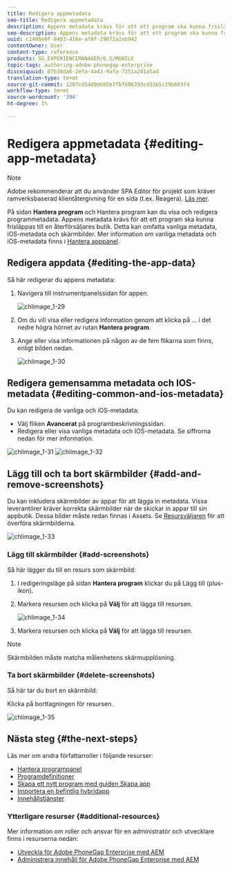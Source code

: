 ```yaml
---
title: Redigera appmetadata
seo-title: Redigera appmetadata
description: Appens metadata krävs för att ett program ska kunna frisläppas till en återförsäljares butik. Följ den här sidan om du vill veta mer om hur du redigerar appdata.
seo-description: Appens metadata krävs för att ett program ska kunna frisläppas till en återförsäljares butik. Följ den här sidan om du vill veta mer om hur du redigerar appdata.
uuid: c140be0f-8403-416e-af0f-29072a2ab942
contentOwner: User
content-type: reference
products: SG_EXPERIENCEMANAGER/6.5/MOBILE
topic-tags: authoring-adobe-phonegap-enterprise
discoiquuid: 07b38da6-2efa-4a43-9afa-7151a241a5ad
translation-type: tm+mt
source-git-commit: 1207cd54d9d605b7fbf606393cd33b5c19b603f4
workflow-type: tm+mt
source-wordcount: '394'
ht-degree: 1%

---
```



# Redigera appmetadata {#editing-app-metadata}

>[!NOTE]
>
>Adobe rekommenderar att du använder SPA Editor för projekt som kräver ramverksbaserad klientåtergivning för en sida (t.ex. Reagera). [Läs mer](/help/sites-developing/spa-overview.md).

På sidan **Hantera program** och Hantera program kan du visa och redigera programmetadata. Appens metadata krävs för att ett program ska kunna frisläppas till en återförsäljares butik. Detta kan omfatta vanliga metadata, iOS-metadata och skärmbilder. Mer information om vanliga metadata och iOS-metadata finns i [Hantera apppanel](/help/mobile/phonegap-app-details-tile.md).

## Redigera appdata {#editing-the-app-data}

Så här redigerar du appens metadata:

1. Navigera till instrumentpanelssidan för appen.

   ![chlimage_1-29](assets/chlimage_1-29.png)

1. Om du vill visa eller redigera information genom att klicka på ... i det nedre högra hörnet av rutan **Hantera program**.

1. Ange eller visa informationen på någon av de fem flikarna som finns, enligt bilden nedan.

   ![chlimage_1-30](assets/chlimage_1-30.png)

## Redigera gemensamma metadata och IOS-metadata {#editing-common-and-ios-metadata}

Du kan redigera de vanliga och iOS-metadata:

* Välj fliken **Avancerat** på programbeskrivningssidan.
* Redigera eller visa vanliga metadata och IOS-metadata. Se siffrorna nedan för mer information.

![chlimage_1-31](assets/chlimage_1-31.png) ![chlimage_1-32](assets/chlimage_1-32.png)

## Lägg till och ta bort skärmbilder {#add-and-remove-screenshots}

Du kan inkludera skärmbilder av appar för att lägga in metadata. Vissa leverantörer kräver korrekta skärmbilder när de skickar in appar till sin appbutik. Dessa bilder måste redan finnas i Assets. Se [Resursväljaren](../assets/search-assets.md#assetpicker) för att överföra skärmbilderna.

![chlimage_1-33](assets/chlimage_1-33.png)

### Lägg till skärmbilder {#add-screenshots}

Så här lägger du till en resurs som skärmbild:

1. I redigeringsläge på sidan **Hantera program** klickar du på Lägg till (plus-ikon).
1. Markera resursen och klicka på **Välj** för att lägga till resursen.

   ![chlimage_1-34](assets/chlimage_1-34.png)

1. Markera resursen och klicka på **Välj** för att lägga till resursen.

>[!NOTE]
>
>Skärmbilden måste matcha målenhetens skärmupplösning.

### Ta bort skärmbilder {#delete-screenshots}

Så här tar du bort en skärmbild:

Klicka på borttagningen för resursen.

![chlimage_1-35](assets/chlimage_1-35.png)

## Nästa steg {#the-next-steps}

Läs mer om andra författarroller i följande resurser:

* [Hantera programpanel](/help/mobile/phonegap-app-details-tile.md)
* [Programdefinitioner](/help/mobile/phonegap-app-definitions.md)
* [Skapa ett nytt program med guiden Skapa app](/help/mobile/phonegap-create-new-app.md)
* [Importera en befintlig hybridapp](/help/mobile/phonegap-adding-content-to-imported-app.md)
* [Innehållstjänster](/help/mobile/develop-content-as-a-service.md)

### Ytterligare resurser {#additional-resources}

Mer information om roller och ansvar för en administratör och utvecklare finns i resurserna nedan:

* [Utveckla för Adobe PhoneGap Enterprise med AEM](/help/mobile/developing-in-phonegap.md)
* [Administrera innehåll för Adobe PhoneGap Enterprise med AEM](/help/mobile/administer-phonegap.md)
